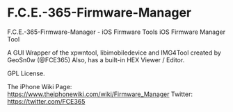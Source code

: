 # F.C.E.-365-Firmware-Manager
F.C.E.-365-Firmware-Manager - iOS Firmware Tools
iOS Firmware Manager Tool

A GUI Wrapper of the xpwntool, libimobiledevice and IMG4Tool created by GeoSn0w (@FCE365)
Also, has a built-in HEX Viewer / Editor.

GPL License.

The iPhone Wiki Page: https://www.theiphonewiki.com/wiki/Firmware_Manager
Twitter: https://twitter.com/FCE365

